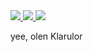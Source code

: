 <a href="https://cyfhen.ru">
  <img src="https://github-readme-stats.vercel.app/api?username=klarulor&count_private=true&theme=chartreuse-dark&show_icons=true">
</a>

<a href="https://cyfhen.ru">
  <img src="https://github-readme-stats.vercel.app/api/top-langs?username=klarulor&count_private=true&theme=chartreuse-dark&layout=compact">
</a>
<img src="https://github-readme-stats.vercel.app/api/wakatime?username=klarulor">

yee, olen Klarulor
